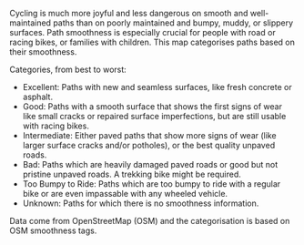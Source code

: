 Cycling is much more joyful and less dangerous on smooth and well-maintained paths than on poorly maintained and bumpy, muddy, or slippery surfaces. Path smoothness is especially crucial for people with road or racing bikes, or families with children. This map categorises paths based on their smoothness.

Categories, from best to worst:
* Excellent: Paths with new and seamless surfaces, like fresh concrete or asphalt.
* Good: Paths with a smooth surface that shows the first signs of wear like small cracks or repaired surface imperfections, but are still usable with racing bikes.
* Intermediate: Either paved paths that show more signs of wear (like larger surface cracks and/or potholes), or the best quality unpaved roads.
* Bad: Paths which are heavily damaged paved roads or good but not pristine unpaved roads. A trekking bike might be required.
* Too Bumpy to Ride: Paths which are too bumpy to ride with a regular bike or are even impassable with any wheeled vehicle.
* Unknown: Paths for which there is no smoothness information.

Data come from OpenStreetMap (OSM) and the categorisation is based on OSM smoothness tags.